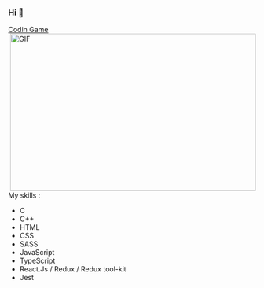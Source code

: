 ### Hi 👋

[Codin Game](https://www.codingame.com/profile/483153482d024ace59b7a1d5747b560c6730432)  
<img align="right" alt="GIF" src="https://github.com/nnieddu/nnieddu/blob/main/code.gifraw=true" width="500" height="320" />
My skills :
* C
* C++
* HTML
* CSS
* SASS
* JavaScript
* TypeScript
* React.Js / Redux / Redux tool-kit
* Jest

<!-- ![](https://visitor-badge.laobi.icu/badge?page_id=nnieddu) -->
